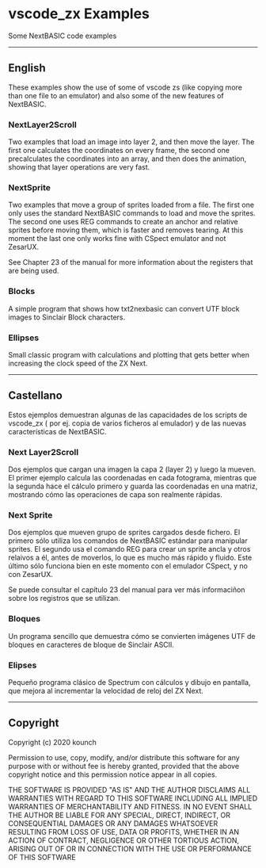 # vscode_zx Examples

Some NextBASIC code examples

---

## English

These examples show the use of some of vscode zs (like copying more than one file to an emulator) and also some of the new features of NextBASIC.

### NextLayer2Scroll

Two examples that load an image into layer 2, and then move the layer. The first one calculates the coordinates on every frame, the second one precalculates the coordinates into an array, and then does the animation, showing that layer operations are very fast.

### NextSprite

Two examples that move a group of sprites loaded from a file. The first one only uses the standard NextBASIC commands to load and move the sprites. The second one uses REG commands to create an anchor and relative sprites before moving them, which is faster and removes tearing. At this moment the last one only works fine with CSpect emulator and not ZesarUX.

See Chapter 23 of the manual for more information about the registers that are being used.

### Blocks

A simple program that shows how txt2nexbasic can convert UTF block images to Sinclair Block characters.

### Ellipses

Small classic program with calculations and plotting that gets better when increasing the clock speed of the ZX Next.

---

## Castellano

Estos ejemplos demuestran algunas de las capacidades de los scripts de vscode_zx ( por ej. copia de varios ficheros al emulador) y de las nuevas características de NextBASIC.

### Next Layer2Scroll

Dos ejemplos que cargan una imagen la capa 2 (layer 2) y luego la mueven. El primer ejemplo calcula las coordenadas en cada fotograma, mientras que la segunda hace el cálculo primero y guarda las coordenadas en una matriz, mostrando cómo las operaciones de capa son realmente rápidas.

### Next Sprite

Dos ejemplos que mueven grupo de sprites cargados desde fichero. El primero sólo utiliza los comandos de NextBASIC estándar para manipular sprites. El segundo usa el comando REG para crear un sprite ancla y otros relaivos a él, antes de moverlos, lo que es mucho más rápido y fluido. Este último sólo funciona bien en este momento con el emulador CSpect, y no con ZesarUX.

Se puede consultar el capítulo 23 del manual para ver más informaciñon sobre los registros que se utilizan.

### Bloques

Un programa sencillo que demuestra cómo se convierten imágenes UTF de bloques en caracteres de bloque de Sinclair ASCII.

### Elipses

Pequeño programa clásico de Spectrum con cálculos y dibujo en pantalla, que mejora al incrementar la velocidad de reloj del ZX Next.

---

## Copyright

Copyright (c) 2020 kounch

Permission to use, copy, modify, and/or distribute this software for any purpose with or without fee is hereby granted, provided that the above copyright notice and this permission notice appear in all copies.

THE SOFTWARE IS PROVIDED "AS IS" AND THE AUTHOR DISCLAIMS ALL WARRANTIES WITH REGARD TO THIS SOFTWARE INCLUDING ALL IMPLIED WARRANTIES OF MERCHANTABILITY AND FITNESS. IN NO EVENT SHALL THE AUTHOR BE LIABLE FOR ANY SPECIAL, DIRECT, INDIRECT, OR CONSEQUENTIAL DAMAGES OR ANY DAMAGES WHATSOEVER RESULTING FROM LOSS OF USE, DATA OR PROFITS, WHETHER IN AN ACTION OF CONTRACT, NEGLIGENCE OR OTHER TORTIOUS ACTION, ARISING OUT OF OR IN CONNECTION WITH THE USE OR PERFORMANCE OF THIS SOFTWARE
